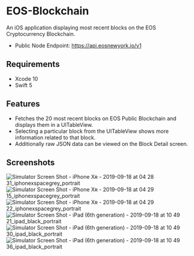 # EOS-Blockchain
An iOS application displaying most recent blocks on the EOS Cryptocurrency Blockchain.
- Public Node Endpoint: https://api.eosnewyork.io/v1

## Requirements
- Xcode 10
- Swift 5

## Features
- Fetches the 20 most recent blocks on EOS Public Blockchain and displays them in a UITableView.
- Selecting a particular block from the UITableView shows more information related to that block.
- Additionally raw JSON data can be viewed on the Block Detail screen.

## Screenshots
![Simulator Screen Shot - iPhone Xʀ - 2019-09-18 at 04 28 31_iphonexspacegrey_portrait](https://user-images.githubusercontent.com/38470430/65131570-7078d180-d9cd-11e9-9bd3-807c65d34714.png)
![Simulator Screen Shot - iPhone Xʀ - 2019-09-18 at 04 29 15_iphonexspacegrey_portrait](https://user-images.githubusercontent.com/38470430/65131569-7078d180-d9cd-11e9-98a1-ae16513b04d5.png)
![Simulator Screen Shot - iPhone Xʀ - 2019-09-18 at 04 29 22_iphonexspacegrey_portrait](https://user-images.githubusercontent.com/38470430/65131568-6fe03b00-d9cd-11e9-957d-86839a6a567f.png)
![Simulator Screen Shot - iPad (6th generation) - 2019-09-18 at 10 49 21_ipad_black_portrait](https://user-images.githubusercontent.com/38470430/65160066-1dba0c80-da03-11e9-9680-7a0b44002686.png)
![Simulator Screen Shot - iPad (6th generation) - 2019-09-18 at 10 49 30_ipad_black_portrait](https://user-images.githubusercontent.com/38470430/65160065-1dba0c80-da03-11e9-83bf-2ff891db37dd.png)
![Simulator Screen Shot - iPad (6th generation) - 2019-09-18 at 10 49 36_ipad_black_portrait](https://user-images.githubusercontent.com/38470430/65160064-1dba0c80-da03-11e9-98bd-c5735c54a085.png)
